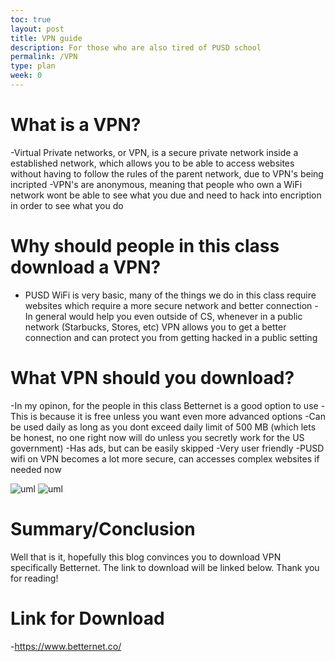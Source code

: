 ```yaml
---
toc: true
layout: post
title: VPN guide 
description: For those who are also tired of PUSD school
permalink: /VPN
type: plan
week: 0
---
```


# What is a VPN?
-Virtual Private networks, or VPN, is a secure private network inside a established network, which allows you to be able to access websites without having to follow the rules of the parent network, due to VPN's being incripted
-VPN's are anonymous, meaning that people who own a WiFi network wont be able to see what you due and need to hack into encription in order to see what you do

# Why should people in this class download a VPN?
- PUSD WiFi is very basic, many of the things we do in this class require websites which require a more secure network and better connection
-In general would help you even outside of CS, whenever in a public network (Starbucks, Stores, etc) VPN allows you to get a better connection and can protect you from getting hacked in a public setting

# What VPN should you download?
-In my opinon, for the people in this class Betternet is a good option to use
    -This is because it is free unless you want even more advanced options
    -Can be used daily as long as you dont exceed daily limit of 500 MB (which lets be honest, no one right now will do unless you secretly work for the US government)
    -Has ads, but can be easily skipped
    -Very user friendly
    -PUSD wifi on VPN becomes a lot more secure, can accesses complex websites if needed now

![uml]({{site.baseurl}}/images/betternet1.png)
![uml]({{site.baseurl}}/images/betternet2.png)




# Summary/Conclusion
Well that is it, hopefully this blog convinces you to download VPN specifically Betternet. The link to download will be linked below. Thank you for reading!

# Link for Download
-https://www.betternet.co/
